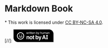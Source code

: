 # Markdown Book

\* This work is licensed under [CC BY-NC-SA 4.0](https://creativecommons.org/licenses/by-nc-sa/4.0/).

[//]: [![Written By Human Not By AI](src/images/Written-By-Human-Not-By-AI-Badge-black.png)](https://notbyai.fyi/)
